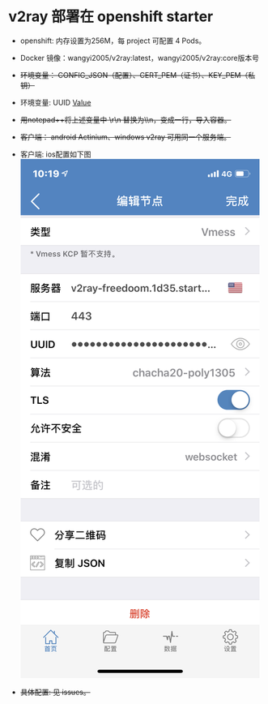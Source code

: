 # v2ray 部署在 openshift starter

* openshift: 内存设置为256M，每 project 可配置 4 Pods。

* Docker 镜像：wangyi2005/v2ray:latest，wangyi2005/v2ray:core版本号

* ~~环境变量： CONFIG_JSON（配置）、CERT_PEM（证书）、KEY_PEM（私钥）~~
* 环境变量: UUID [Value](https://www.uuidgenerator.net)

* ~~用notepad++将上述变量中 \r\n 替换为\\\n，变成一行，导入容器。~~

* ~~客户端： android Actinium、windows v2ray 可用同一个服务端。~~
* 客户端: ios配置如下图
![ios-v2ray-config](https://raw.githubusercontent.com/greatislee/myblogImages/master/v2ray-ios-config.png)

* ~~具体配置: 见 issues。~~
